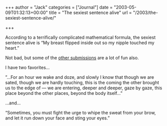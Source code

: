 +++
author = "Jack"
categories = ["Journal"]
date = "2003-05-09T01:32:13+00:00"
title = "The sexiest sentence alive"
url = "/2003/the-sexiest-sentence-alive/"

+++

According to a terrifically complicated mathematical formula, the sexiest sentence alive is “My breast flipped inside out so my nipple touched my heart.”

Not bad, but some of the [other submissions][1] are a lot of fun also.

I have two favorites…

”&#8230;For an hour we wake and doze, and slowly I know that though we are sated, though we are hardly touching, this is the coming the other brought us to the edge of — we are entering, deeper and deeper, gaze by gaze, this place beyond the other places, beyond the body itself&#8230;”

&#8230;and…

“Sometimes, you must fight the urge to whipe the sweat from your brow, and let it run down your face and sting your eyes.”

 [1]: http://www.fireland.com/sentence/